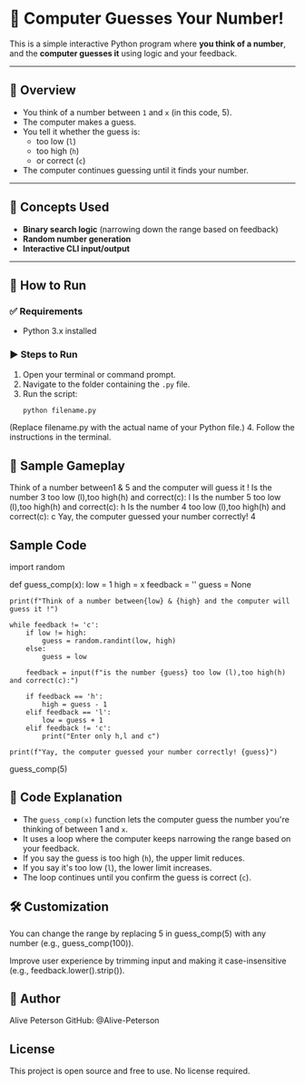 # 🤖 Computer Guesses Your Number!

This is a simple interactive Python program where **you think of a number**, and the **computer guesses it** using logic and your feedback.

---

## 📌 Overview

- You think of a number between `1` and `x` (in this code, 5).
- The computer makes a guess.
- You tell it whether the guess is:
  - too low (`l`)
  - too high (`h`)
  - or correct (`c`)
- The computer continues guessing until it finds your number.

---

## 🧠 Concepts Used

- **Binary search logic** (narrowing down the range based on feedback)
- **Random number generation**
- **Interactive CLI input/output**

---

## 🚀 How to Run

### ✅ Requirements
- Python 3.x installed

### ▶️ Steps to Run

1. Open your terminal or command prompt.
2. Navigate to the folder containing the `.py` file.
3. Run the script:
   ```bash
   python filename.py
  (Replace filename.py with the actual name of your Python file.)
4. Follow the instructions in the terminal.

## 🔢 Sample Gameplay

Think of a number between1 & 5 and the computer will guess it !
Is the number 3 too low (l),too high(h) and correct(c): l
Is the number 5 too low (l),too high(h) and correct(c): h
Is the number 4 too low (l),too high(h) and correct(c): c
Yay, the computer guessed your number correctly! 4

## Sample Code

import random

def guess_comp(x):
    low = 1
    high = x
    feedback = ''
    guess = None

    print(f"Think of a number between{low} & {high} and the computer will guess it !")

    while feedback != 'c':
        if low != high:
            guess = random.randint(low, high)
        else:
            guess = low

        feedback = input(f"is the number {guess} too low (l),too high(h) and correct(c):")
        
        if feedback == 'h':
            high = guess - 1
        elif feedback == 'l':
            low = guess + 1
        elif feedback != 'c':
            print("Enter only h,l and c")

    print(f"Yay, the computer guessed your number correctly! {guess}")

guess_comp(5)

## 🧠 Code Explanation

- The `guess_comp(x)` function lets the computer guess the number you're thinking of between 1 and `x`.
- It uses a loop where the computer keeps narrowing the range based on your feedback.
- If you say the guess is too high (`h`), the upper limit reduces.
- If you say it's too low (`l`), the lower limit increases.
- The loop continues until you confirm the guess is correct (`c`).

## 🛠️ Customization

You can change the range by replacing 5 in guess_comp(5) with any number (e.g., guess_comp(100)).

Improve user experience by trimming input and making it case-insensitive (e.g., feedback.lower().strip()).

## 👤 Author
Alive Peterson
GitHub: @Alive-Peterson

## License
This project is open source and free to use. No license required.